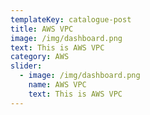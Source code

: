 ```yaml
---
templateKey: catalogue-post
title: AWS VPC
image: /img/dashboard.png
text: This is AWS VPC
category: AWS
slider:
  - image: /img/dashboard.png
    name: AWS VPC
    text: This is AWS VPC
---
```


